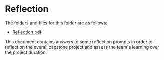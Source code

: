 # Reflection

The folders and files for this folder are as follows:

- [Reflection.pdf](Reflection.pdf)

This document contains answers to some reflection prompts in order to reflect on the overall capstone project and assess the team's learning over the project duration.

